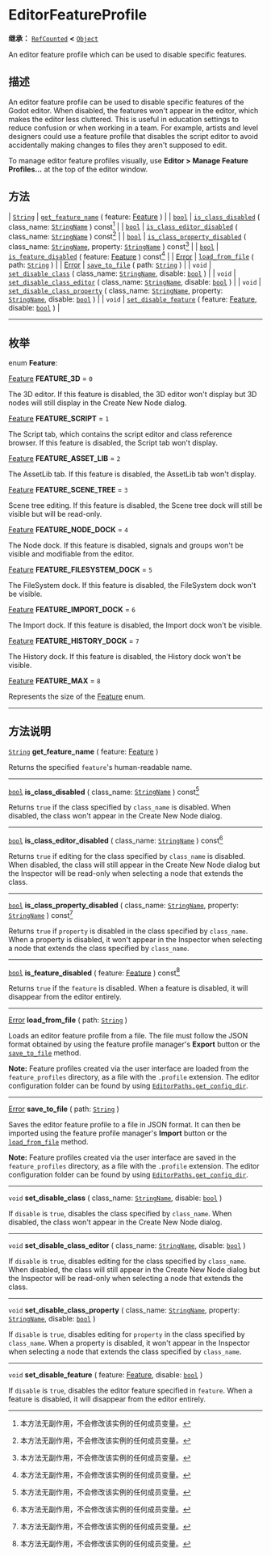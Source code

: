 <!-- ⚠ 请勿编辑本文件 ⚠ -->
<!-- 本文档使用脚本从 WeDot 引擎源码仓库生成。 -->
<!-- 生成脚本：https://github.com/WeDot-Engine/WeDot/tree/4.3/doc/tools/make_md.py； -->
<!-- 原文件：https://github.com/WeDot-Engine/WeDot/tree/4.3/doc/classes/EditorFeatureProfile.xml。 -->

<div id="_class_editorfeatureprofile"></div>

# EditorFeatureProfile

**继承：** [`RefCounted`](class_refcounted.md) **<** [`Object`](class_object.md)

An editor feature profile which can be used to disable specific features.

## 描述

An editor feature profile can be used to disable specific features of the Godot editor. When disabled, the features won't appear in the editor, which makes the editor less cluttered. This is useful in education settings to reduce confusion or when working in a team. For example, artists and level designers could use a feature profile that disables the script editor to avoid accidentally making changes to files they aren't supposed to edit.

To manage editor feature profiles visually, use **Editor > Manage Feature Profiles...** at the top of the editor window.

## 方法

| [`String`](class_string.md)       | [`get_feature_name`](#class_editorfeatureprofile_method_get_feature_name) ( feature: [Feature](#enum_editorfeatureprofile_feature) )                                                                                               |
| [`bool`](class_bool.md)           | [`is_class_disabled`](#class_editorfeatureprofile_method_is_class_disabled) ( class_name: [`StringName`](class_stringname.md) ) const[^const]                                                                                      |
| [`bool`](class_bool.md)           | [`is_class_editor_disabled`](#class_editorfeatureprofile_method_is_class_editor_disabled) ( class_name: [`StringName`](class_stringname.md) ) const[^const]                                                                        |
| [`bool`](class_bool.md)           | [`is_class_property_disabled`](#class_editorfeatureprofile_method_is_class_property_disabled) ( class_name: [`StringName`](class_stringname.md), property: [`StringName`](class_stringname.md) ) const[^const]                     |
| [`bool`](class_bool.md)           | [`is_feature_disabled`](#class_editorfeatureprofile_method_is_feature_disabled) ( feature: [Feature](#enum_editorfeatureprofile_feature) ) const[^const]                                                                           |
| [Error](#enum_@globalscope_error) | [`load_from_file`](#class_editorfeatureprofile_method_load_from_file) ( path: [`String`](class_string.md) )                                                                                                                        |
| [Error](#enum_@globalscope_error) | [`save_to_file`](#class_editorfeatureprofile_method_save_to_file) ( path: [`String`](class_string.md) )                                                                                                                            |
| `void`                            | [`set_disable_class`](#class_editorfeatureprofile_method_set_disable_class) ( class_name: [`StringName`](class_stringname.md), disable: [`bool`](class_bool.md) )                                                                  |
| `void`                            | [`set_disable_class_editor`](#class_editorfeatureprofile_method_set_disable_class_editor) ( class_name: [`StringName`](class_stringname.md), disable: [`bool`](class_bool.md) )                                                    |
| `void`                            | [`set_disable_class_property`](#class_editorfeatureprofile_method_set_disable_class_property) ( class_name: [`StringName`](class_stringname.md), property: [`StringName`](class_stringname.md), disable: [`bool`](class_bool.md) ) |
| `void`                            | [`set_disable_feature`](#class_editorfeatureprofile_method_set_disable_feature) ( feature: [Feature](#enum_editorfeatureprofile_feature), disable: [`bool`](class_bool.md) )                                                       |

<!-- rst-class:: classref-section-separator -->

---

## 枚举

<div id="_class_enum_editorfeatureprofile_feature"></div>

enum **Feature**: <div id="enum_editorfeatureprofile_feature"></div>

<div id="_class_editorfeatureprofile_constant_feature_3d"></div>

[Feature](#enum_editorfeatureprofile_feature) **FEATURE_3D** = ``0``

The 3D editor. If this feature is disabled, the 3D editor won't display but 3D nodes will still display in the Create New Node dialog.

<div id="_class_editorfeatureprofile_constant_feature_script"></div>

[Feature](#enum_editorfeatureprofile_feature) **FEATURE_SCRIPT** = ``1``

The Script tab, which contains the script editor and class reference browser. If this feature is disabled, the Script tab won't display.

<div id="_class_editorfeatureprofile_constant_feature_asset_lib"></div>

[Feature](#enum_editorfeatureprofile_feature) **FEATURE_ASSET_LIB** = ``2``

The AssetLib tab. If this feature is disabled, the AssetLib tab won't display.

<div id="_class_editorfeatureprofile_constant_feature_scene_tree"></div>

[Feature](#enum_editorfeatureprofile_feature) **FEATURE_SCENE_TREE** = ``3``

Scene tree editing. If this feature is disabled, the Scene tree dock will still be visible but will be read-only.

<div id="_class_editorfeatureprofile_constant_feature_node_dock"></div>

[Feature](#enum_editorfeatureprofile_feature) **FEATURE_NODE_DOCK** = ``4``

The Node dock. If this feature is disabled, signals and groups won't be visible and modifiable from the editor.

<div id="_class_editorfeatureprofile_constant_feature_filesystem_dock"></div>

[Feature](#enum_editorfeatureprofile_feature) **FEATURE_FILESYSTEM_DOCK** = ``5``

The FileSystem dock. If this feature is disabled, the FileSystem dock won't be visible.

<div id="_class_editorfeatureprofile_constant_feature_import_dock"></div>

[Feature](#enum_editorfeatureprofile_feature) **FEATURE_IMPORT_DOCK** = ``6``

The Import dock. If this feature is disabled, the Import dock won't be visible.

<div id="_class_editorfeatureprofile_constant_feature_history_dock"></div>

[Feature](#enum_editorfeatureprofile_feature) **FEATURE_HISTORY_DOCK** = ``7``

The History dock. If this feature is disabled, the History dock won't be visible.

<div id="_class_editorfeatureprofile_constant_feature_max"></div>

[Feature](#enum_editorfeatureprofile_feature) **FEATURE_MAX** = ``8``

Represents the size of the [Feature](#enum_editorfeatureprofile_feature) enum.

<!-- rst-class:: classref-section-separator -->

---

## 方法说明

<div id="_class_editorfeatureprofile_method_get_feature_name"></div>

[`String`](class_string.md) **get_feature_name** ( feature: [Feature](#enum_editorfeatureprofile_feature) )<div id="class_editorfeatureprofile_method_get_feature_name"></div>

Returns the specified `feature`'s human-readable name.

<!-- rst-class:: classref-item-separator -->

---

<div id="_class_editorfeatureprofile_method_is_class_disabled"></div>

[`bool`](class_bool.md) **is_class_disabled** ( class_name: [`StringName`](class_stringname.md) ) const[^const]<div id="class_editorfeatureprofile_method_is_class_disabled"></div>

Returns `true` if the class specified by `class_name` is disabled. When disabled, the class won't appear in the Create New Node dialog.

<!-- rst-class:: classref-item-separator -->

---

<div id="_class_editorfeatureprofile_method_is_class_editor_disabled"></div>

[`bool`](class_bool.md) **is_class_editor_disabled** ( class_name: [`StringName`](class_stringname.md) ) const[^const]<div id="class_editorfeatureprofile_method_is_class_editor_disabled"></div>

Returns `true` if editing for the class specified by `class_name` is disabled. When disabled, the class will still appear in the Create New Node dialog but the Inspector will be read-only when selecting a node that extends the class.

<!-- rst-class:: classref-item-separator -->

---

<div id="_class_editorfeatureprofile_method_is_class_property_disabled"></div>

[`bool`](class_bool.md) **is_class_property_disabled** ( class_name: [`StringName`](class_stringname.md), property: [`StringName`](class_stringname.md) ) const[^const]<div id="class_editorfeatureprofile_method_is_class_property_disabled"></div>

Returns `true` if `property` is disabled in the class specified by `class_name`. When a property is disabled, it won't appear in the Inspector when selecting a node that extends the class specified by `class_name`.

<!-- rst-class:: classref-item-separator -->

---

<div id="_class_editorfeatureprofile_method_is_feature_disabled"></div>

[`bool`](class_bool.md) **is_feature_disabled** ( feature: [Feature](#enum_editorfeatureprofile_feature) ) const[^const]<div id="class_editorfeatureprofile_method_is_feature_disabled"></div>

Returns `true` if the `feature` is disabled. When a feature is disabled, it will disappear from the editor entirely.

<!-- rst-class:: classref-item-separator -->

---

<div id="_class_editorfeatureprofile_method_load_from_file"></div>

[Error](#enum_@globalscope_error) **load_from_file** ( path: [`String`](class_string.md) )<div id="class_editorfeatureprofile_method_load_from_file"></div>

Loads an editor feature profile from a file. The file must follow the JSON format obtained by using the feature profile manager's **Export** button or the [`save_to_file`](#class_editorfeatureprofile_method_save_to_file) method.

 **Note:** Feature profiles created via the user interface are loaded from the `feature_profiles` directory, as a file with the `.profile` extension. The editor configuration folder can be found by using [`EditorPaths.get_config_dir`](#class_editorpaths_method_get_config_dir).

<!-- rst-class:: classref-item-separator -->

---

<div id="_class_editorfeatureprofile_method_save_to_file"></div>

[Error](#enum_@globalscope_error) **save_to_file** ( path: [`String`](class_string.md) )<div id="class_editorfeatureprofile_method_save_to_file"></div>

Saves the editor feature profile to a file in JSON format. It can then be imported using the feature profile manager's **Import** button or the [`load_from_file`](#class_editorfeatureprofile_method_load_from_file) method.

 **Note:** Feature profiles created via the user interface are saved in the `feature_profiles` directory, as a file with the `.profile` extension. The editor configuration folder can be found by using [`EditorPaths.get_config_dir`](#class_editorpaths_method_get_config_dir).

<!-- rst-class:: classref-item-separator -->

---

<div id="_class_editorfeatureprofile_method_set_disable_class"></div>

`void` **set_disable_class** ( class_name: [`StringName`](class_stringname.md), disable: [`bool`](class_bool.md) )<div id="class_editorfeatureprofile_method_set_disable_class"></div>

If `disable` is `true`, disables the class specified by `class_name`. When disabled, the class won't appear in the Create New Node dialog.

<!-- rst-class:: classref-item-separator -->

---

<div id="_class_editorfeatureprofile_method_set_disable_class_editor"></div>

`void` **set_disable_class_editor** ( class_name: [`StringName`](class_stringname.md), disable: [`bool`](class_bool.md) )<div id="class_editorfeatureprofile_method_set_disable_class_editor"></div>

If `disable` is `true`, disables editing for the class specified by `class_name`. When disabled, the class will still appear in the Create New Node dialog but the Inspector will be read-only when selecting a node that extends the class.

<!-- rst-class:: classref-item-separator -->

---

<div id="_class_editorfeatureprofile_method_set_disable_class_property"></div>

`void` **set_disable_class_property** ( class_name: [`StringName`](class_stringname.md), property: [`StringName`](class_stringname.md), disable: [`bool`](class_bool.md) )<div id="class_editorfeatureprofile_method_set_disable_class_property"></div>

If `disable` is `true`, disables editing for `property` in the class specified by `class_name`. When a property is disabled, it won't appear in the Inspector when selecting a node that extends the class specified by `class_name`.

<!-- rst-class:: classref-item-separator -->

---

<div id="_class_editorfeatureprofile_method_set_disable_feature"></div>

`void` **set_disable_feature** ( feature: [Feature](#enum_editorfeatureprofile_feature), disable: [`bool`](class_bool.md) )<div id="class_editorfeatureprofile_method_set_disable_feature"></div>

If `disable` is `true`, disables the editor feature specified in `feature`. When a feature is disabled, it will disappear from the editor entirely.

[^virtual]: 本方法通常需要用户覆盖才能生效。
[^const]: 本方法无副作用，不会修改该实例的任何成员变量。
[^vararg]: 本方法除了能接受在此处描述的参数外，还能够继续接受任意数量的参数。
[^constructor]: 本方法用于构造某个类型。
[^static]: 调用本方法无需实例，可直接使用类名进行调用。
[^operator]: 本方法描述的是使用本类型作为左操作数的有效运算符。
[^bitfield]: 这个值是由下列位标志构成位掩码的整数。
[^void]: 无返回值。
